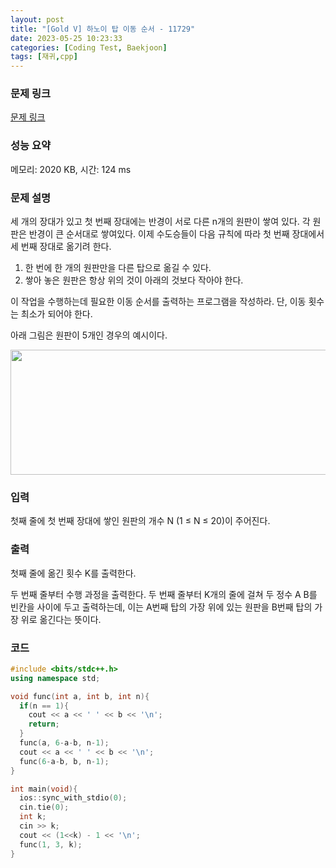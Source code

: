 ```yaml
---
layout: post
title: "[Gold V] 하노이 탑 이동 순서 - 11729"
date: 2023-05-25 10:23:33
categories: [Coding Test, Baekjoon]
tags: [재귀,cpp]
---
```


### 문제 링크

[문제 링크](https://www.acmicpc.net/problem/11729)

### 성능 요약

메모리: 2020 KB, 시간: 124 ms

### 문제 설명

<p>세 개의 장대가 있고 첫 번째 장대에는 반경이 서로 다른 n개의 원판이 쌓여 있다. 각 원판은 반경이 큰 순서대로 쌓여있다. 이제 수도승들이 다음 규칙에 따라 첫 번째 장대에서 세 번째 장대로 옮기려 한다.</p>

<ol>
	<li>한 번에 한 개의 원판만을 다른 탑으로 옮길 수 있다.</li>
	<li>쌓아 놓은 원판은 항상 위의 것이 아래의 것보다 작아야 한다.</li>
</ol>

<p>이 작업을 수행하는데 필요한 이동 순서를 출력하는 프로그램을 작성하라. 단, 이동 횟수는 최소가 되어야 한다.</p>

<p>아래 그림은 원판이 5개인 경우의 예시이다.</p>

<p style="text-align: center;"><img alt="" src="https://onlinejudgeimages.s3-ap-northeast-1.amazonaws.com/problem/11729/hanoi.png" style="height:200px; width:1050px"></p>

### 입력

 <p>첫째 줄에 첫 번째 장대에 쌓인 원판의 개수 N (1 ≤ N ≤ 20)이 주어진다.</p>

### 출력

 <p>첫째 줄에 옮긴 횟수 K를 출력한다.</p>

<p>두 번째 줄부터 수행 과정을 출력한다. 두 번째 줄부터 K개의 줄에 걸쳐 두 정수 A B를 빈칸을 사이에 두고 출력하는데, 이는 A번째 탑의 가장 위에 있는 원판을 B번째 탑의 가장 위로 옮긴다는 뜻이다.</p>

### 코드

```cpp
#include <bits/stdc++.h>
using namespace std;

void func(int a, int b, int n){
  if(n == 1){
    cout << a << ' ' << b << '\n';
    return;
  }
  func(a, 6-a-b, n-1);
  cout << a << ' ' << b << '\n';
  func(6-a-b, b, n-1);
}

int main(void){
  ios::sync_with_stdio(0);
  cin.tie(0);
  int k;
  cin >> k;
  cout << (1<<k) - 1 << '\n';
  func(1, 3, k);
}
```
